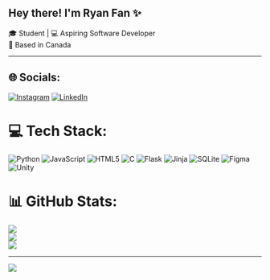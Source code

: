 ## Hey there! I'm Ryan Fan ✨

🎓 Student | 💻 Aspiring Software Developer <br>
📍 Based in Canada  

---

## 🌐 Socials:
[![Instagram](https://img.shields.io/badge/Instagram-%23E4405F.svg?logo=Instagram&logoColor=white)](https://instagram.com/rayinfans) [![LinkedIn](https://img.shields.io/badge/LinkedIn-%230077B5.svg?logo=linkedin&logoColor=white)](https://linkedin.com/in/RyanFan) 

# 💻 Tech Stack:
![Python](https://img.shields.io/badge/python-3670A0?style=for-the-badge&logo=python&logoColor=ffdd54) ![JavaScript](https://img.shields.io/badge/javascript-%23323330.svg?style=for-the-badge&logo=javascript&logoColor=%23F7DF1E) ![HTML5](https://img.shields.io/badge/html5-%23E34F26.svg?style=for-the-badge&logo=html5&logoColor=white) ![C](https://img.shields.io/badge/c-%2300599C.svg?style=for-the-badge&logo=c&logoColor=white) ![Flask](https://img.shields.io/badge/flask-%23000.svg?style=for-the-badge&logo=flask&logoColor=white) ![Jinja](https://img.shields.io/badge/jinja-white.svg?style=for-the-badge&logo=jinja&logoColor=black) ![SQLite](https://img.shields.io/badge/sqlite-%2307405e.svg?style=for-the-badge&logo=sqlite&logoColor=white) ![Figma](https://img.shields.io/badge/figma-%23F24E1E.svg?style=for-the-badge&logo=figma&logoColor=white) ![Unity](https://img.shields.io/badge/unity-%23000000.svg?style=for-the-badge&logo=unity&logoColor=white)
# 📊 GitHub Stats:
![](https://github-readme-stats.vercel.app/api?username=RyAn239-a&theme=dark&hide_border=false&include_all_commits=false&count_private=false)<br/>
![](https://nirzak-streak-stats.vercel.app/?user=RyAn239-a&theme=dark&hide_border=false)<br/>
![](https://github-readme-stats.vercel.app/api/top-langs/?username=RyAn239-a&theme=dark&hide_border=false&include_all_commits=false&count_private=false&layout=compact)

---
[![](https://visitcount.itsvg.in/api?id=RyAn239-a&icon=0&color=12)](https://visitcount.itsvg.in)

<!-- Proudly created with GPRM ( https://gprm.itsvg.in ) -->
